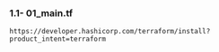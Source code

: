 ### 1.1- 01_main.tf

```
https://developer.hashicorp.com/terraform/install?product_intent=terraform
```



